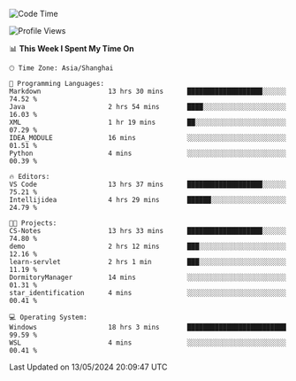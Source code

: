 <!--START_SECTION:waka-->
![Code Time](http://img.shields.io/badge/Code%20Time-1%2C685%20hrs%2032%20mins-blue)

![Profile Views](http://img.shields.io/badge/Profile%20Views-3-blue)

📊 **This Week I Spent My Time On** 

```text
🕑︎ Time Zone: Asia/Shanghai

💬 Programming Languages: 
Markdown                 13 hrs 30 mins      ███████████████████░░░░░░   74.52 % 
Java                     2 hrs 54 mins       ████░░░░░░░░░░░░░░░░░░░░░   16.03 % 
XML                      1 hr 19 mins        ██░░░░░░░░░░░░░░░░░░░░░░░   07.29 % 
IDEA_MODULE              16 mins             ░░░░░░░░░░░░░░░░░░░░░░░░░   01.51 % 
Python                   4 mins              ░░░░░░░░░░░░░░░░░░░░░░░░░   00.39 % 

🔥 Editors: 
VS Code                  13 hrs 37 mins      ███████████████████░░░░░░   75.21 % 
Intellijidea             4 hrs 29 mins       ██████░░░░░░░░░░░░░░░░░░░   24.79 % 

🐱‍💻 Projects: 
CS-Notes                 13 hrs 33 mins      ███████████████████░░░░░░   74.80 % 
demo                     2 hrs 12 mins       ███░░░░░░░░░░░░░░░░░░░░░░   12.16 % 
learn-servlet            2 hrs 1 min         ███░░░░░░░░░░░░░░░░░░░░░░   11.19 % 
DormitoryManager         14 mins             ░░░░░░░░░░░░░░░░░░░░░░░░░   01.31 % 
star_identification      4 mins              ░░░░░░░░░░░░░░░░░░░░░░░░░   00.41 % 

💻 Operating System: 
Windows                  18 hrs 3 mins       █████████████████████████   99.59 % 
WSL                      4 mins              ░░░░░░░░░░░░░░░░░░░░░░░░░   00.41 % 
```


 Last Updated on 13/05/2024 20:09:47 UTC
<!--END_SECTION:waka-->